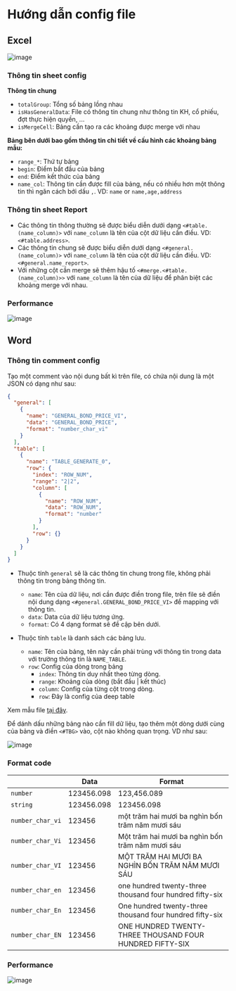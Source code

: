 # Hướng dẫn config file 
## Excel

![image](https://github.com/FPT-NMTung/poi-excel/assets/63092029/60521b7b-0e13-4b7a-ad1d-54cfac4470e5)

### Thông tin sheet config

**Thông tin chung**

* `totalGroup`: Tổng số bảng lồng nhau
* `isHasGeneralData`: File có thông tin chung như thông tin KH, cổ phiếu, đợt thực hiện quyền, ...
* `isMergeCell`: Bảng cần tạo ra các khoảng được merge với nhau

**Bảng bên dưới bao gồm thông tin chi tiết về cấu hình các khoảng bảng mẫu:**

* `range_*`: Thứ tự bảng
* `begin`: Điểm bắt đầu của bảng
* `end`: Điểm kết thức của bảng
* `name_col`: Thông tin cần được fill của bảng, nếu có nhiều hơn một thông tin thì ngăn cách bới dấu `,`. VD: `name` or `name,age,address`

### Thông tin sheet Report

* Các thông tin thông thường sẽ được biểu diễn dưới dạng `<#table.(name_column)>` với `name_column` là tên của cột dữ liệu cần điều. VD: `<#table.address>`.
* Các thông tin chung sẽ được biểu diễn dưới dạng `<#general.(name_column)>` với `name_column` là tên của cột dữ liệu cần điều. VD: `<#general.name_report>`.
* Với những cột cần merge sẽ thêm hậu tố `<#merge.<#table.(name_column)>>` với `name_column` là tên của dữ liệu để phân biệt các khoảng merge với nhau.

### Performance
![image](https://github.com/FPT-NMTung/poi-excel/assets/63092029/458a20da-c7aa-42a0-8585-73682e91b9a5)

## Word

### Thông tin comment config

Tạo một comment vào nội dung bất kì trên file, có chứa nội dung là một JSON có dạng như sau:

```json
{
  "general": [
    {
      "name": "GENERAL_BOND_PRICE_VI",
      "data": "GENERAL_BOND_PRICE",
      "format": "number_char_vi"
    }
  ],
  "table": [
    {
      "name": "TABLE_GENERATE_0",
      "row": {
        "index": "ROW_NUM",
        "range": "2|2",
        "column": [
          {
            "name": "ROW_NUM",
            "data": "ROW_NUM",
            "format": "number"
          }
        ],
        "row": {}
      }
    }
  ]
}
```

* Thuộc tính `general` sẽ là các thông tin chung trong file, không phải thông tin trong bảng thông tin.
  * `name`: Tên của dữ liệu, nơi cần được điền trong file, trên file sẽ điền nội dung dạng `<#general.GENERAL_BOND_PRICE_VI>` để mapping với thông tin.
  * `data`: Data của dữ liệu tương ứng.
  * `format`: Có 4 dạng format sẽ đề cập bên dưới.

* Thuộc tính `table` là danh sách các bảng lưu.
  * `name`: Tên của bảng, tên này cần phải trùng với thông tin trong data với trường thông tin là `NAME_TABLE`.
  * `row`: Config của dòng trong bảng
    * `index`: Thông tin duy nhất theo từng dòng.
    * `range`: Khoảng của dòng (bắt đầu | kết thúc)
    * `column`: Config của từng cột trong dòng.
    * `row`: Đây là config của deep table
 
Xem mẫu file [tại đây](./sampleConfigDocx.json).

Để dánh dấu những bảng nào cần fill dữ liệu, tạo thêm một dòng dưới cùng của bảng và điền `<#TBG>` vào, cột nào không quan trọng. VD như sau:

![image](https://github.com/FPT-NMTung/poi-excel/assets/63092029/f8a89556-da47-44e0-8af5-3e3fbf3692b9)

### Format code

|   |Data|Format|
|---|---|---|
|`number`|123456.098|123,456.089|
|`string`|123456.098|123456.098|
|`number_char_vi`|123456|một trăm hai mươi ba nghìn bốn trăm năm mươi sáu|
|`number_char_Vi`|123456|Một trăm hai mươi ba nghìn bốn trăm năm mươi sáu|
|`number_char_VI`|123456|MỘT TRĂM HAI MƯƠI BA NGHÌN BỐN TRĂM NĂM MƯƠI SÁU|
|`number_char_en`|123456|one hundred twenty-three thousand four hundred fifty-six|
|`number_char_En`|123456|One hundred twenty-three thousand four hundred fifty-six|
|`number_char_EN`|123456|ONE HUNDRED TWENTY-THREE THOUSAND FOUR HUNDRED FIFTY-SIX|

### Performance
![image](https://github.com/FPT-NMTung/poi-excel/assets/63092029/b081e0ce-3c94-41cd-a799-5ca3b7e7fca4)
